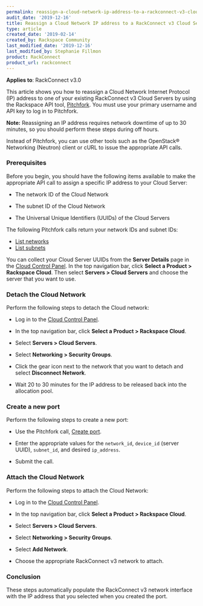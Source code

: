 ```yaml
---
permalink: reassign-a-cloud-network-ip-address-to-a-rackconnect-v3-cloud-server
audit_date: '2019-12-16'
title: Reassign a Cloud Network IP address to a RackConnect v3 Cloud Server
type: article
created_date: '2019-02-14'
created_by: Rackspace Community
last_modified_date: '2019-12-16'
last_modified_by: Stephanie Fillmon
product: RackConnect
product_url: rackconnect
---
```


**Applies to**: RackConnect v3.0

This article shows you how to reassign a Cloud Network Internet Protocol (IP)
address to one of your existing RackConnect v3 Cloud Servers by using the
Rackspace API tool, [Pitchfork](https://pitchfork.rax.io/). You must use your
primary username and API key to log in to Pitchfork.

**Note:** Reassigning an IP address requires network downtime of up to 30
minutes, so you should perform these steps during off hours.

Instead of Pitchfork, you can use other tools such as the OpenStack&reg;
Networking (Neutron) client or cURL to issue the appropriate API calls.

### Prerequisites

Before you begin, you should have the following items available to make the
appropriate API call to assign a specific IP address to your Cloud Server:

- The network ID of the Cloud Network

- The subnet ID of the Cloud Network

- The Universal Unique Identifiers (UUIDs) of the Cloud Servers

The following Pitchfork calls return your network IDs and subnet IDs:

- [List networks](https://pitchfork.rax.io/networks/#list_networks-networks)
- [List subnets](https://pitchfork.rax.io/networks/#list_subnets-networks)

You can collect your Cloud Server UUIDs from the **Server Details** page in the
[Cloud Control Panel](https://login.rackspace.com). In the top navigation bar,
click **Select a Product > Rackspace Cloud**. Then select **Servers > Cloud
Servers** and choose the server that you want to use.

### Detach the Cloud Network

Perform the following steps to detach the Cloud network:

- Log in to the [Cloud Control Panel](https://login.rackspace.com).

- In the top navigation bar, click **Select a Product > Rackspace Cloud**.

- Select **Servers > Cloud Servers**.

- Select **Networking > Security Groups**.

- Click the gear icon next to the network that you want to detach and select
  **Disconnect Network**.

- Wait 20 to 30 minutes for the IP address to be released back into the
  allocation pool.


### Create a new port

Perform the following steps to create a new port:

- Use the Pitchfork call, [Create port](https://pitchfork.rax.io/networks/#create_port-networks).

- Enter the appropriate values for the `network_id`, `device_id` (server UUID),
  `subnet_id`, and desired `ip_address`.

- Submit the call.


### Attach the Cloud Network

Perform the following steps to attach the Cloud Network:

- Log in to the [Cloud Control Panel](https://login.rackspace.com).

- In the top navigation bar, click **Select a Product > Rackspace Cloud**.

- Select **Servers > Cloud Servers**.

- Select **Networking > Security Groups**.

- Select **Add Network**.

- Choose the appropriate RackConnect v3 network to attach.

### Conclusion

These steps automatically populate the RackConnect v3 network interface with
the IP address that you selected when you created the port.
